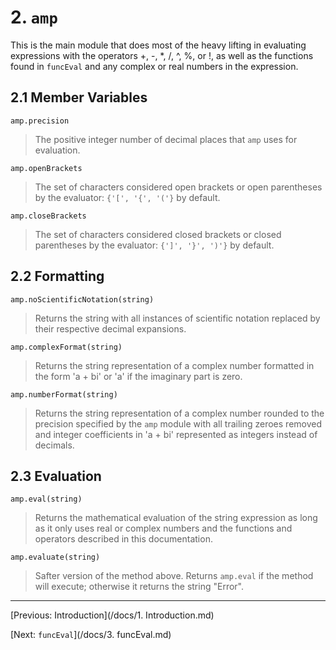 # 2. `amp`
This is the main module that does most of the heavy lifting in evaluating expressions with the operators +, -, *, /, ^, %, or !, as well as the functions found in `funcEval` and any complex or real numbers in the expression.

## 2.1 Member Variables

`amp.precision` 
> The positive integer number of decimal places that `amp` uses for evaluation.

`amp.openBrackets`
> The set of characters considered open brackets or open parentheses by the evaluator: `{'[', '{', '('}` by default.

`amp.closeBrackets`
> The set of characters considered closed brackets or closed parentheses by the evaluator: `{']', '}', ')'}` by default.

## 2.2 Formatting

`amp.noScientificNotation(string)`
> Returns the string with all instances of scientific notation replaced by their respective decimal expansions.

`amp.complexFormat(string)`
> Returns the string representation of a complex number formatted in the form 'a + bi' or 'a' if the imaginary part is zero.

`amp.numberFormat(string)`
> Returns the string representation of a complex number rounded to the precision specified by the `amp` module with all trailing zeroes removed and integer coefficients in 'a + bi' represented as integers instead of decimals.

## 2.3 Evaluation

`amp.eval(string)`
> Returns the mathematical evaluation of the string expression as long as it only uses real or complex numbers and the functions and operators described in this documentation.

`amp.evaluate(string)`
> Safter version of the method above. Returns `amp.eval` if the method will execute; otherwise it returns the string "Error".

---
[Previous: Introduction](/docs/1. Introduction.md)

[Next: `funcEval`](/docs/3. funcEval.md)
